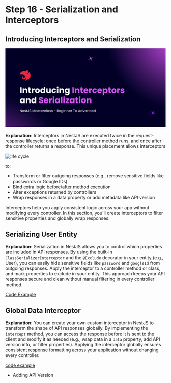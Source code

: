 # Step 16 - Serialization and Interceptors

## Introducing Interceptors and Serialization
![interceptors](./images/intro-interceptors.png)

**Explanation:**
Interceptors in NestJS are executed twice in the request-response lifecycle: once before the controller method runs, and once after the controller returns a response. This unique placement allows interceptors 


![life cycle](./images/interceptors-life-cycle.png)

to:
- Transform or filter outgoing responses (e.g., remove sensitive fields like passwords or Google IDs)
- Bind extra logic before/after method execution
- Alter exceptions returned by controllers
- Wrap responses in a data property or add metadata like API version

Interceptors help you apply consistent logic across your app without modifying every controller. In this section, you'll create interceptors to filter sensitive properties and globally wrap responses.



## Serializing User Entity

**Explanation:**
Serialization in NestJS allows you to control which properties are included in API responses. By using the built-in `ClassSerializerInterceptor` and the `@Exclude` decorator in your entity (e.g., User), you can easily hide sensitive fields like `password` and `googleId` from outgoing responses. Apply the interceptor to a controller method or class, and mark properties to exclude in your entity. This approach keeps your API responses secure and clean without manual filtering in every controller method.

[Code Example](https://github.com/NadirBakhsh/nestjs-resources-code/commit/07789d7adf6b6732b2622600c424ff275552692d)


## Global Data Interceptor

**Explanation:**
You can create your own custom interceptor in NestJS to transform the shape of API responses globally. By implementing the `intercept` method, you can access the response before it is sent to the client and modify it as needed (e.g., wrap data in a `data` property, add API version info, or filter properties). Applying the interceptor globally ensures consistent response formatting across your application without changing every controller.

[code example](https://github.com/NadirBakhsh/nestjs-resources-code/commit/1f86a5793c8156c91b5e50160a2c11752d0d5950)

- Adding API Version